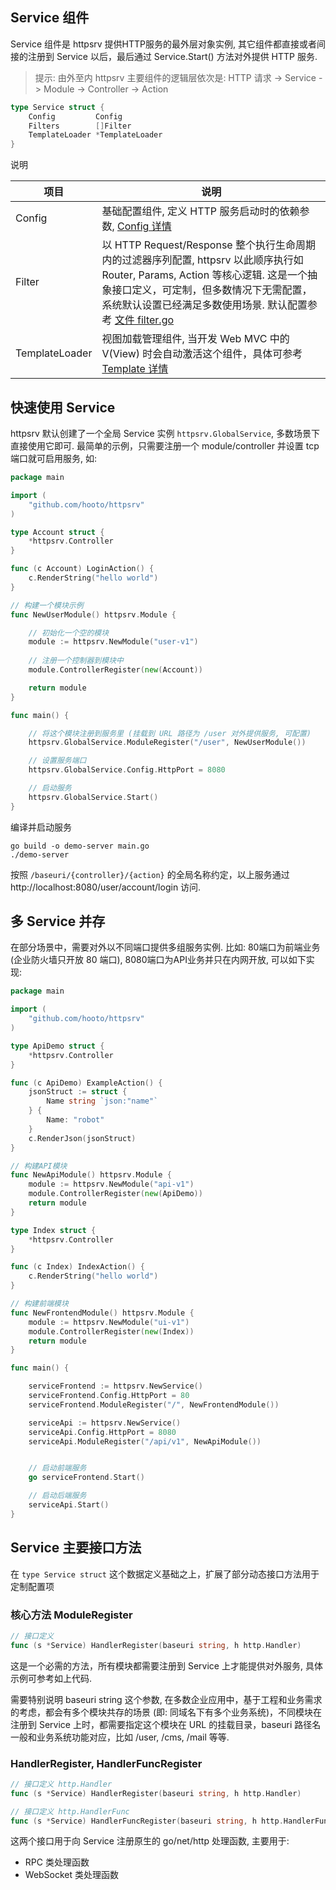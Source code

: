## Service 组件

Service 组件是 httpsrv 提供HTTP服务的最外层对象实例, 其它组件都直接或者间接的注册到 Service 以后，最后通过 Service.Start() 方法对外提供 HTTP 服务.

> 提示: 由外至内 httpsrv 主要组件的逻辑层依次是: HTTP 请求 -> Service -> Module -> Controller -> Action

``` go
type Service struct {
	Config         Config
	Filters        []Filter
	TemplateLoader *TemplateLoader
}
```

说明

| 项目 | 说明 |
|----|----|
| Config | 基础配置组件, 定义 HTTP 服务启动时的依赖参数, [Config 详情](config.md) |
| Filter | 以 HTTP Request/Response 整个执行生命周期内的过滤器序列配置, httpsrv 以此顺序执行如 Router, Params, Action 等核心逻辑. 这是一个抽象接口定义，可定制，但多数情况下无需配置，系统默认设置已经满足多数使用场景. 默认配置参考 [文件 filter.go](https://github.com/hooto/httpsrv/blob/master/filter.go)  |
| TemplateLoader | 视图加载管理组件, 当开发 Web MVC 中的 V(View) 时会自动激活这个组件，具体可参考 [Template 详情](template.md) |

## 快速使用 Service

httpsrv 默认创建了一个全局 Service 实例 `httpsrv.GlobalService`, 多数场景下直接使用它即可. 最简单的示例，只需要注册一个 module/controller 并设置 tcp 端口就可启用服务, 如:


``` go
package main

import (
	"github.com/hooto/httpsrv"
)

type Account struct {
	*httpsrv.Controller
}

func (c Account) LoginAction() {
	c.RenderString("hello world")
}

// 构建一个模块示例
func NewUserModule() httpsrv.Module {

	// 初始化一个空的模块
	module := httpsrv.NewModule("user-v1")
    
	// 注册一个控制器到模块中
	module.ControllerRegister(new(Account))

	return module
}

func main() {

	// 将这个模块注册到服务里 (挂载到 URL 路径为 /user 对外提供服务, 可配置)
	httpsrv.GlobalService.ModuleRegister("/user", NewUserModule())

	// 设置服务端口
	httpsrv.GlobalService.Config.HttpPort = 8080

	// 启动服务
	httpsrv.GlobalService.Start()
}
```

编译并启动服务

``` shell
go build -o demo-server main.go
./demo-server
```

按照 `/baseuri/{controller}/{action}` 的全局名称约定，以上服务通过 http://localhost:8080/user/account/login 访问.


## 多 Service 并存

在部分场景中，需要对外以不同端口提供多组服务实例. 比如: 80端口为前端业务(企业防火墙只开放 80 端口), 8080端口为API业务并只在内网开放, 可以如下实现:  

``` go
package main

import (
	"github.com/hooto/httpsrv"
)

type ApiDemo struct {
	*httpsrv.Controller
}

func (c ApiDemo) ExampleAction() {
	jsonStruct := struct {
		Name string `json:"name"`
	} {
		Name: "robot"
	}
	c.RenderJson(jsonStruct)
}

// 构建API模块
func NewApiModule() httpsrv.Module {
	module := httpsrv.NewModule("api-v1")
	module.ControllerRegister(new(ApiDemo))
	return module
}

type Index struct {
	*httpsrv.Controller
}

func (c Index) IndexAction() {
	c.RenderString("hello world")
}

// 构建前端模块
func NewFrontendModule() httpsrv.Module {
	module := httpsrv.NewModule("ui-v1")
	module.ControllerRegister(new(Index))
	return module
}

func main() {

	serviceFrontend := httpsrv.NewService()
	serviceFrontend.Config.HttpPort = 80
	serviceFrontend.ModuleRegister("/", NewFrontendModule())

	serviceApi := httpsrv.NewService()
	serviceApi.Config.HttpPort = 8080
	serviceApi.ModuleRegister("/api/v1", NewApiModule())


	// 启动前端服务
	go serviceFrontend.Start()

	// 启动后端服务
	serviceApi.Start()
}
```


## Service 主要接口方法

在 `type Service struct` 这个数据定义基础之上，扩展了部分动态接口方法用于定制配置项

### 核心方法 ModuleRegister

``` go
// 接口定义
func (s *Service) HandlerRegister(baseuri string, h http.Handler)
```

这是一个必需的方法，所有模块都需要注册到 Service 上才能提供对外服务, 具体示例可参考如上代码. 

需要特别说明 baseuri string 这个参数, 在多数企业应用中，基于工程和业务需求的考虑，都会有多个模块共存的场景 (即: 同域名下有多个业务系统)，不同模块在注册到 Service 上时，都需要指定这个模块在 URL 的挂载目录，baseuri 路径名一般和业务系统功能对应，比如 /user, /cms, /mail 等等.  


### HandlerRegister, HandlerFuncRegister

``` go
// 接口定义 http.Handler
func (s *Service) HandlerRegister(baseuri string, h http.Handler)

// 接口定义 http.HandlerFunc
func (s *Service) HandlerFuncRegister(baseuri string, h http.HandlerFunc)
```

这两个接口用于向 Service 注册原生的 go/net/http 处理函数, 主要用于:

* RPC 类处理函数
* WebSocket 类处理函数


